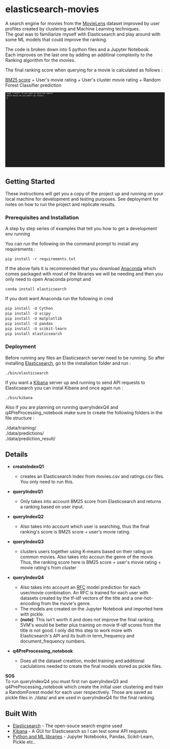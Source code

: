 # elasticsearch-movies

A search engine for movies from the [MovieLens](https://movielens.org/) dataset improved by user profiles created by clustering and Machine Learning techniques.  
The goal was to familiarize myself with Elasticsearch and play around with some ML models that could improve the ranking.

The code is broken down into 5 python files and a Jupyter Notebook.  
Each improves on the last one by adding an additinal complexity to the Ranking algorithm for the movies.  

The final ranking score when querying for a movie is calculated as follows :  

[BM25 score](https://en.wikipedia.org/wiki/Okapi_BM25) + User's movie rating + User's cluster movie rating + Random Forest Classifier prediction 


![example](./example.gif)


## Getting Started

These instructions will get you a copy of the project up and running on your local machine for development and testing purposes. See deployment for notes on how to run the project and replicate results.

### Prerequisites and Installation

A step by step series of examples that tell you how to get a development env running

You can run the following on the command prompt to install any requirements :

```
pip install -r requirements.txt  
```
If the above fails it is recommended that you download [Anaconda]() which comes packaged with most of the libraries
we will be needing and then you only need to open Anaconda prompt and 
```
conda install elasticsearch
```
If you dont want Anaconda run the following in cmd
``` 
pip install -U Cython
pip install -U scipy
pip install -U matplotlib
pip install -U pandas
pip install -U scikit-learn
pip install elasticsearch
```

### Deployment

Before running any files an Elasticsearch server need to be running.
So after installing [Elasticsearch](https://www.elastic.co/downloads/elasticsearch), go to the installation folder
and run :
```
./bin/elasticsearch
```
If you want a [Kibana](https://www.elastic.co/downloads/kibana) server up and running to send API requests to Elasticsearch you can instal Kibana and once again run :
```
./bin/kibana
```

Also if you are planning on running queryIndexQ4 and q4PreProcessing_notebook make sure to create the following folders in the file structure :  

./data/training/  
./data/predictions/  
./data/prediction_result/  


## Details

* **createIndexQ1** 
  * creates an Elasticsearch Index from movies.csv and ratings.csv files. You only need to run this.

* **queryIndexQ1**
  * Only takes into account BM25 score from Elasticsearch and returns a ranking based on user input.

* **queryIndexQ2**
  * Also takes into account which user is searching, thus the final ranking's score is BM25 score + user's movie rating.

* **queryIndexQ3**
  * clusters users together using K-means based on their rating on common movies. Also takes into accoun the genre of the movie. Thus, the ranking score here is BM25 score + user's movie rating + movie rating's from cluster

* **queryIndexQ4**
  * Also takes into account an [RFC](https://en.wikipedia.org/wiki/Random_forest) model prediction for each user/movie combination. An RFC is trained for each user with datasets created by the tf-idf vectors of the title and a one-hot-encoding from the movie's genre.
  * The models are created on the Jupyter Notebook and imported here with pickle.
  * **(note)**: This isn't worth it and does not improve the final ranking. SVM's would be better plus training on movie tf-idf scores from the title is not good. I only did this step to work more with Elasticsearch's API and its built-in term_frequency and document_frequency numbers.

* **q4PreProcessing_notebook**
  * Does all the dataset creattion, model training and additional caclulations needed to create the final models stored as pickle files.

**SOS**   
To run queryIndexQ4 you must first run queryIndexQ3 and q4PreProcessing_notebook which create the initial user clustering and train a RandomForest model for each user respectively. Those are saved as pickle files in ./data/ and are used in queryIndexQ4 for the final ranking.

## Built With

* [Elasticsearch](https://www.elastic.co/) - The open-souce search engine used
* [Kibana](https://www.elastic.co/kibana) - A GUI for Elasticsearch so I can test some API requests
* [Python and ML libraries](https://www.python.org/) - Jupyter Notebooks, Pandas, Scikit-Learn, Pickle etc.. 
